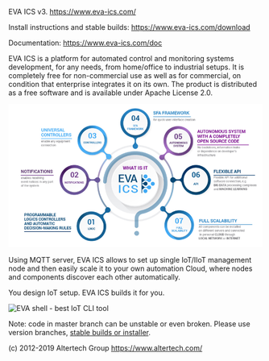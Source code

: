 EVA ICS v3. https://www.eva-ics.com/

Install instructions and stable builds: https://www.eva-ics.com/download

Documentation: https://www.eva-ics.com/doc

EVA ICS is a platform for automated control and monitoring systems development,
for any needs, from home/office to industrial setups. It is completely free for
non-commercial use as well as for commercial, on condition that enterprise
integrates it on its own. The product is distributed as a free software and is
available under Apache License 2.0.

![What is EVA ICS](doc/promo/what-is-eva-ics.png?raw=true "What is EVA ICS")

Using MQTT server, EVA ICS allows to set up single IoT/IIoT management node
and then easily scale it to your own automation Cloud, where nodes and
components discover each other automatically.

You design IoT setup. EVA ICS builds it for you.

![EVA shell - best IoT CLI tool](doc/eva-shell.png?raw=true "EVA
shell - best IoT CLI tool")

Note: code in master branch can be unstable or even broken. Please use version
branches, [stable builds or installer](https://www.eva-ics.com/download).

(c) 2012-2019 Altertech Group https://www.altertech.com/

